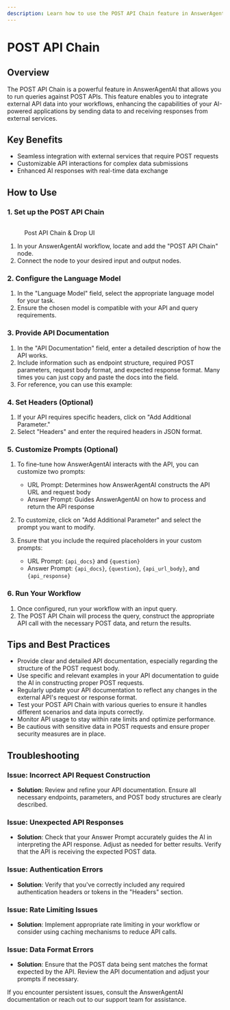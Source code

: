 ```yaml
---
description: Learn how to use the POST API Chain feature in AnswerAgentAI
---
```


# POST API Chain

## Overview

The POST API Chain is a powerful feature in AnswerAgentAI that allows you to run queries against POST APIs. This feature enables you to integrate external API data into your workflows, enhancing the capabilities of your AI-powered applications by sending data to and receiving responses from external services.

## Key Benefits

-   Seamless integration with external services that require POST requests
-   Customizable API interactions for complex data submissions
-   Enhanced AI responses with real-time data exchange

## How to Use

### 1. Set up the POST API Chain

<!-- TODO: Screenshot of the POST API Chain node in the AnswerAgentAI interface -->
<figure><img src="/.gitbook/assets/screenshots/postapinode.png" alt="" /><figcaption><p>Post API Chain &#x26; Drop UI</p></figcaption></figure>

1. In your AnswerAgentAI workflow, locate and add the "POST API Chain" node.
2. Connect the node to your desired input and output nodes.

### 2. Configure the Language Model

1. In the "Language Model" field, select the appropriate language model for your task.
2. Ensure the chosen model is compatible with your API and query requirements.

### 3. Provide API Documentation

1. In the "API Documentation" field, enter a detailed description of how the API works.
2. Include information such as endpoint structure, required POST parameters, request body format, and expected response format. Many times you can just copy and paste the docs into the field.
3. For reference, you can use this example:

<!-- TODO: Add example of API Post docs -->

### 4. Set Headers (Optional)

1. If your API requires specific headers, click on "Add Additional Parameter."
2. Select "Headers" and enter the required headers in JSON format.

### 5. Customize Prompts (Optional)

1. To fine-tune how AnswerAgentAI interacts with the API, you can customize two prompts:

    - URL Prompt: Determines how AnswerAgentAI constructs the API URL and request body
    - Answer Prompt: Guides AnswerAgentAI on how to process and return the API response

2. To customize, click on "Add Additional Parameter" and select the prompt you want to modify.
3. Ensure that you include the required placeholders in your custom prompts:
    - URL Prompt: `{api_docs}` and `{question}`
    - Answer Prompt: `{api_docs}`, `{question}`, `{api_url_body}`, and `{api_response}`

### 6. Run Your Workflow

1. Once configured, run your workflow with an input query.
2. The POST API Chain will process the query, construct the appropriate API call with the necessary POST data, and return the results.

## Tips and Best Practices

-   Provide clear and detailed API documentation, especially regarding the structure of the POST request body.
-   Use specific and relevant examples in your API documentation to guide the AI in constructing proper POST requests.
-   Regularly update your API documentation to reflect any changes in the external API's request or response format.
-   Test your POST API Chain with various queries to ensure it handles different scenarios and data inputs correctly.
-   Monitor API usage to stay within rate limits and optimize performance.
-   Be cautious with sensitive data in POST requests and ensure proper security measures are in place.

## Troubleshooting

### Issue: Incorrect API Request Construction

-   **Solution**: Review and refine your API documentation. Ensure all necessary endpoints, parameters, and POST body structures are clearly described.

### Issue: Unexpected API Responses

-   **Solution**: Check that your Answer Prompt accurately guides the AI in interpreting the API response. Adjust as needed for better results. Verify that the API is receiving the expected POST data.

### Issue: Authentication Errors

-   **Solution**: Verify that you've correctly included any required authentication headers or tokens in the "Headers" section.

### Issue: Rate Limiting Issues

-   **Solution**: Implement appropriate rate limiting in your workflow or consider using caching mechanisms to reduce API calls.

### Issue: Data Format Errors

-   **Solution**: Ensure that the POST data being sent matches the format expected by the API. Review the API documentation and adjust your prompts if necessary.

If you encounter persistent issues, consult the AnswerAgentAI documentation or reach out to our support team for assistance.
